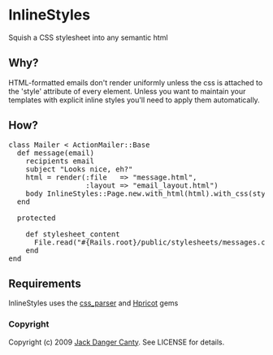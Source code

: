 # InlineStyles

Squish a CSS stylesheet into any semantic html

## Why?

HTML-formatted emails don't render uniformly unless the css is attached to the 'style' attribute of every element. Unless you want to maintain your templates with explicit inline styles you'll need to apply them automatically.

## How?

<pre>
class Mailer &lt; ActionMailer::Base
  def message(email)
    recipients email
    subject "Looks nice, eh?"
    html = render(:file   => "message.html",
                  :layout => "email_layout.html")
    body InlineStyles::Page.new.with_html(html).with_css(stylesheet_content).apply
  end

  protected

    def stylesheet_content
      File.read("#{Rails.root}/public/stylesheets/messages.css")
    end
end
</pre>

## Requirements
InlineStyles uses the [css_parser](http://github.com/DanaDanger/css_parser) and [Hpricot](http://github.com/hpricot/hpricot) gems

### Copyright

Copyright (c) 2009 [Jack Danger Canty](http://jåck.com). See LICENSE for details.
